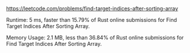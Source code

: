 https://leetcode.com/problems/find-target-indices-after-sorting-array


Runtime: 5 ms, faster than 15.79% of Rust online submissions for Find Target Indices After Sorting Array.

Memory Usage: 2.1 MB, less than 36.84% of Rust online submissions for Find Target Indices After Sorting Array.